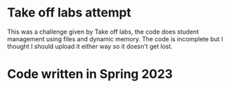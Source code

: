 # Take off labs attempt
  This was a challenge given by Take off labs, the code does student management using files and dynamic memory. The code is incomplete but I thought I should upload it either way so it doesn't get lost.
  # Code written in Spring 2023
